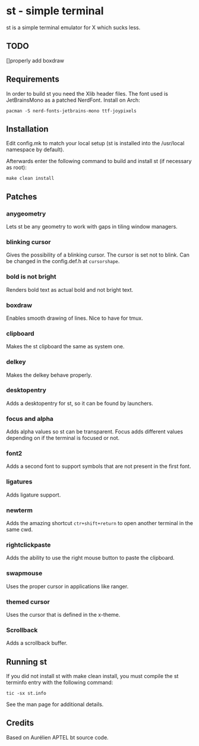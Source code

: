 # st - simple terminal


st is a simple terminal emulator for X which sucks less.

## TODO
[]properly add boxdraw

## Requirements

In order to build st you need the Xlib header files.
The font used is JetBrainsMono as a patched NerdFont.
Install on Arch:

    pacman -S nerd-fonts-jetbrains-mono ttf-joypixels

## Installation


Edit config.mk to match your local setup (st is installed into
the /usr/local namespace by default).

Afterwards enter the following command to build and install st (if
necessary as root):

    make clean install

## Patches


### anygeometry

Lets st be any geometry to work with gaps in tiling window managers.

### blinking cursor

Gives the possibility of a blinking cursor.
The cursor is set not to blink.
Can be changed in the config.def.h at `cursorshape`.

### bold is not bright

Renders bold text as actual bold and not bright text.

### boxdraw

Enables smooth drawing of lines. Nice to have for tmux.

### clipboard

Makes the st clipboard the same as system one.

### delkey

Makes the delkey behave properly.

### desktopentry

Adds a desktopentry for st, so it can be found by launchers.

### focus and alpha

Adds alpha values so st can be transparent. Focus adds different values depending on if the terminal is focused or not.

### font2

Adds a second font to support symbols that are not present in the first font.

### ligatures

Adds ligature support.

### newterm

Adds the amazing shortcut `ctr+shift+return` to open another terminal in the same cwd.

### rightclickpaste

Adds the ability to use the right mouse button to paste the clipboard.

### swapmouse

Uses the proper cursor in applications like ranger.

### themed cursor

Uses the cursor that is defined in the x-theme.

### Scrollback

Adds a scrollback buffer.

## Running st


If you did not install st with make clean install, you must compile
the st terminfo entry with the following command:

    tic -sx st.info

See the man page for additional details.

## Credits


Based on Aurélien APTEL <aurelien dot aptel at gmail dot com> bt source code.
